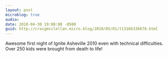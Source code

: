 ```yaml
---
layout: post
microblog: true
audio: 
date: 2010-04-30 19:00:00 -0500
guid: http://craigmcclellan.micro.blog/2010/05/01/t13166336670.html
---
```

Awesome first night of Ignite Asheville 2010 even with technical difficulties.  Over 250 kids were brought from death to life!
